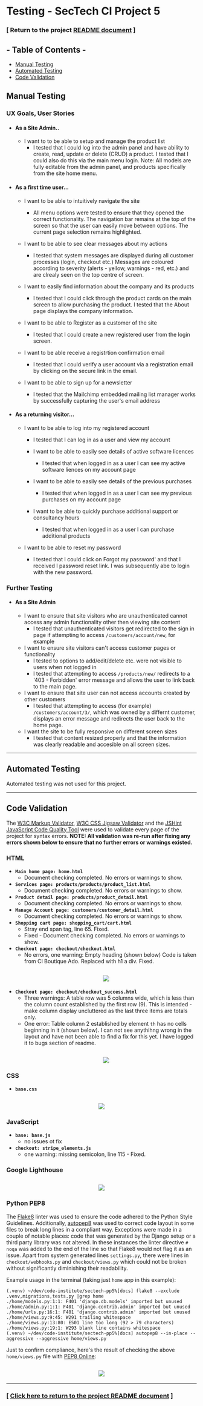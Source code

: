 # Testing - SecTech CI Project 5

### [ Return to the project [README document](../README.md#testing) ]

## - Table of Contents -
* [Manual Testing](#manual-testing)
* [Automated Testing](#automated-testing)
* [Code Validation](#code-validation)


## Manual Testing

### UX Goals, User Stories

- #### As a Site Admin..
    - I want to to be able to setup and manage the product list
        - I tested that I could log into the admin panel and have ability to create, read, update or delete (CRUD) a product.  I tested that I could also do this via the main menu login. Note: All models are fully editable from the admin panel, and products specifically from the site home menu.

- #### As a first time user...  
    -  I want to be able to intuitively navigate the site
        - All menu options were tested to ensure that they opened the correct functionality.  The navigation bar remains at the top of the screen so that the user can easily move between options. The current page selection remains highlighted.

    -  I want to be able to see clear messages about my actions
        - I tested that system messages are displayed during all customer processes (login, checkout etc.)  Messages are coloured according to severity (alerts - yellow, warnings - red, etc.) and are clrealy seen on the top centre of screen.

    - I want to easily find information about the company and its products
        - I tested that I could click through the product cards on the main screen to allow purchasing the product. I tested that the About page displays the company information.

    -  I want to be able to Register as a customer of the site
       - I tested that I could create a new registered user from the login screen.

    -  I want to be able receive a registrtion confirmation email
       - I tested that I could verify a user account via a registration email by clicking on the secure link in the email.
    
    -  I want to be able to sign up for a newsletter
        - I tested that the Mailchimp embedded mailing list manager works by successfully capturing the user's email address
    
- #### As a returning visitor...
    - I want to be able to log into my registered account
        - I tested that I can log in as a user and view my account

      - I want to be able to easily see details of active software licences
        - I tested that when logged in as a user I can see my active software liences on my account page

      - I want to be able to easily see details of the previous purchases
        - I tested that when logged in as a user I can see my previous purchases on my account page

      - I want to be able to quickly purchase additional support or consultancy hours
        - I tested that when logged in as a user I can purchase additional products

    - I want to be able to reset my password
        - I tested that I could click on Forgot my password' and that I received I password reset link.  I was subsequently abe to login with the new password.

### Further Testing

- #### As a Site Admin
    - I want to ensure that site visitors who are unauthenticated cannot access any admin functionality other then viewing site content
        - I tested that unauthenticated visitors get redirected to the sign in page if attempting to access `/customers/account/new`, for example
    - I want to ensure site visitors can't access customer pages or functionality
        - I tested to options to add/edit/delete etc. were not visible to users when not logged in
        - I tested that attempting to access `/products/new/` redirects to a '403 - Forbidden' error message and allows the user to link back to the main page.
    - I want to ensure that site user can not access accounts created by other customers
        - I tested that attempting to access (for example) `/customers/account/3/`, which was owned by a differnt customer, displays an error message and redirects the user back to the home page.
    - I want the site to be fully responsive on different screen sizes
        - I tested that content resized properly and that the information was clearly readable and accesible on all screen sizes.
<hr>

## Automated Testing
Automated testing was not used for this project.

<hr>

## Code Validation

The [W3C Markup Validator](https://validator.w3.org/#validate_by_uri), [W3C CSS Jigsaw Validator](https://jigsaw.w3.org/css-validator/#validate_by_input) and the [JSHint JavaScript Code Quality Tool](https://jshint.com) were used to validate every page of the project for syntax errors. **NOTE: All validation was re-run after fixing any errors shown below to ensure that no further errors or warnings existed.**

### HTML
- **`Main home page: home.html`**
    - Document checking completed. No errors or warnings to show.
- **`Services page: products/products/product_list.html`**
    - Document checking completed. No errors or warnings to show.
- **`Product detail page: products/product_detail.html`**
    - Document checking completed. No errors or warnings to show.
- **`Manage Account page: customers/customer_detail.html`**
    - Document checking completed. No errors or warnings to show.
- **`Shopping cart page: shopping_cart/cart.html`**
    - Stray end span tag, line 65. Fixed.
    - Fixed - Document checking completed. No errors or warnings to show.
- **`Checkout page: checkout/checkout.html`**
    - No errors, one warning: Empty heading (shown below) Code is taken from CI Boutique Ado. Replaced with h1 a div. Fixed.
    <h2 align="center"><img src="w3c-validator-checkout_html.png"></h2>
- **`Checkout page: checkout/checkout_success.html`**
    - Three warnings: A table row was 5 columns wide, which is less than the column count established by the first row (9). This is intended - make column display uncluttered as the last three items are totals only.
    - One error: Table column 2 established by element `th` has no cells beginning in it (shown below).
    I can not see anythihng wrong in the layout and have not been able to find a fix for this yet.  I have logged it to bugs section of readme.
    <h2 align="center"><img src="w3c-validator-checkout-success_html.png"></h2>



### CSS
- **`base.css`**
<h2 align="center"><img src="w3c-css-validator-base_css.png"></h2>

### JavaScript
- **`base: base.js`**
    - no issues ot fix
- **`checkout: stripe_elements.js`**
    - one warning: missing semicolon, line 115 - Fixed.

### Google Lighthouse
<h2 align="center"><img src="google-lighthouse.png"></h2>


### Python PEP8
The [Flake8](https://pypi.org/project/flake8/) linter was used to ensure the code adhered to the Python Style Guidelines. Additionally, [autopep8](https://pypi.org/project/autopep8/) was used to correct code layout in some files to break long lines in a compliant way.  Exceptions were made in a couple of notable places: code that was generated by the Django setup or a third party library was not altered. In these instances the linter directive `# noqa` was added to the end of the line so that Flake8 would not flag it as an issue. Apart from system generated lines `settings.py`, there were lines in `checkout/webhooks.py` and `checkout/views.py` which could not be broken without significantly diminishing their readability.

Example usage in the terminal (taking just `home` app in this example):
```
(.venv) ~/dev/code-institute/sectech-pp5%[docs] flake8 --exclude .venv,migrations,tests.py |grep home
./home/models.py:1:1: F401 'django.db.models' imported but unused
./home/admin.py:1:1: F401 'django.contrib.admin' imported but unused
./home/urls.py:16:1: F401 'django.contrib.admin' imported but unused
./home/views.py:9:45: W291 trailing whitespace
./home/views.py:13:80: E501 line too long (92 > 79 characters)
./home/views.py:19:1: W293 blank line contains whitespace
(.venv) ~/dev/code-institute/sectech-pp5%[docs] autopep8 --in-place --aggressive --aggressive home/views.py
```
Just to confirm compliance, here's the result of checking the above `home/views.py` file with [PEP8 Online](http://pep8online.com/checkresult):

<h2 align="center"><img src="pep8-home_views.py.png"></h2>



<hr>

### [ [Click here to return to the project README document](../README.md#testing) ]
